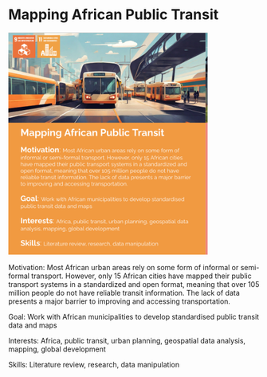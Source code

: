# Mapping African Public Transit

<img src="project-card.png" width="400">

Motivation: Most African urban areas rely on some form of informal or semi-formal transport. However, only 15 African cities have mapped their public transport systems in a standardized and open format, meaning that over 105 million people do not have reliable transit information. The lack of data presents a major barrier to improving and accessing transportation.

Goal: Work with African municipalities to develop standardised public transit data and maps

Interests: Africa, public transit, urban planning, geospatial data analysis, mapping, global development

Skills: Literature review, research, data manipulation
